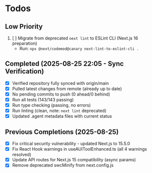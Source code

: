 # Todos

## Low Priority
1. [ ] Migrate from deprecated `next lint` to ESLint CLI (Next.js 16 preparation)
   - Run: `npx @next/codemod@canary next-lint-to-eslint-cli .`

## Completed (2025-08-25 22:05 - Sync Verification)
- [x] Verified repository fully synced with origin/main
- [x] Pulled latest changes from remote (already up to date)
- [x] No pending commits to push (0 ahead/0 behind)
- [x] Run all tests (143/143 passing)
- [x] Run type checking (passing, no errors)
- [x] Run linting (clean, note: `next lint` deprecated)
- [x] Updated .agent metadata files with current status

## Previous Completions (2025-08-25)
- [x] Fix critical security vulnerability - updated Next.js to 15.5.0
- [x] Fix React Hook warnings in useAUIToolEnhanced.ts (all 4 warnings resolved)
- [x] Update API routes for Next.js 15 compatibility (async params)
- [x] Remove deprecated swcMinify from next.config.js